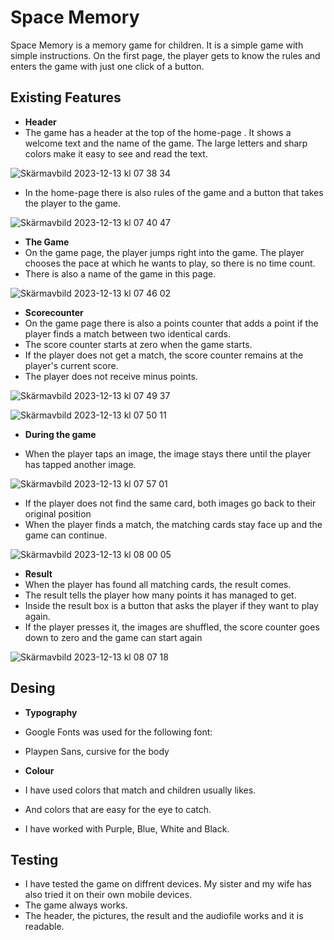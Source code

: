 # Space Memory

Space Memory is a memory game for children. It is a simple game with simple instructions. On the first page, the player gets to know the rules and enters the game with just one click of a button.

## Existing Features

- **Header**
- The game has a header at the top of the home-page . It shows a welcome text and the name of the game. The large letters and sharp colors make it easy to see and read the text.

![Skärmavbild 2023-12-13 kl  07 38 34](https://github.com/matgus217/space-memory/assets/147818054/7ac7a708-ff54-42fa-b89b-a9242f3a7c04)

- In the home-page there is also rules of the game and a button that takes the player to the game.

![Skärmavbild 2023-12-13 kl  07 40 47](https://github.com/matgus217/space-memory/assets/147818054/8ea11c8e-1168-41fb-9aa3-41d18badac64)

- **The Game**
- On the game page, the player jumps right into the game. The player chooses the pace at which he wants to play, so there is no time count.
- There is also a name of the game in this page.

![Skärmavbild 2023-12-13 kl  07 46 02](https://github.com/matgus217/space-memory/assets/147818054/1d387976-19c3-419b-aa34-79f8e1aac1f1)

- **Scorecounter**
- On the game page there is also a points counter that adds a point if the player finds a match between two identical cards.
- The score counter starts at zero when the game starts.
- If the player does not get a match, the score counter remains at the player's current score.
- The player does not receive minus points.

![Skärmavbild 2023-12-13 kl  07 49 37](https://github.com/matgus217/space-memory/assets/147818054/3e2abbe4-4214-4762-bdc0-fc92f79a9c4c)

![Skärmavbild 2023-12-13 kl  07 50 11](https://github.com/matgus217/space-memory/assets/147818054/6a51ccec-9a04-478e-858a-294012097b8d)

- **During the game**

- When the player taps an image, the image stays there until the player has tapped another image.

![Skärmavbild 2023-12-13 kl  07 57 01](https://github.com/matgus217/space-memory/assets/147818054/ed090313-fc54-47be-81f3-1035a77b2201)

- If the player does not find the same card, both images go back to their original position
- When the player finds a match, the matching cards stay face up and the game can continue.

![Skärmavbild 2023-12-13 kl  08 00 05](https://github.com/matgus217/space-memory/assets/147818054/26413e90-e31f-4765-bfdc-5033c06604c3)

- **Result**
- When the player has found all matching cards, the result comes.
- The result tells the player how many points it has managed to get.
- Inside the result box is a button that asks the player if they want to play again.
- If the player presses it, the images are shuffled, the score counter goes down to zero and the game can start again

![Skärmavbild 2023-12-13 kl  08 07 18](https://github.com/matgus217/space-memory/assets/147818054/0cb4f6ca-0b7c-460f-b510-ae63eed2b1f6)

## Desing

- **Typography**
- Google Fonts was used for the following font:
- Playpen Sans, cursive for the body

- **Colour**
- I have used colors that match and children usually likes.
- And colors that are easy for the eye to catch.
- I have worked with Purple, Blue, White and Black.

## Testing
- I have tested the game on diffrent devices. My sister and my wife has also tried it on their own mobile devices.
- The game always works.
- The header, the pictures, the result and the audiofile works and it is readable.
